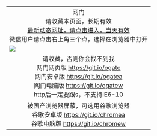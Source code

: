 ﻿<table>
  <tr></tr>
  <!--tr><td colspan=2 align=center><img src="https://cloud.githubusercontent.com/assets/11880933/13434984/f430fae2-e012-11e5-814f-c2df1e82b247.jpg" /></td></tr-->
  <tr><td colspan=2 align=center>网门<br/>
    请收藏本页面，长期有效<br/>
    <a href="https://debrq50zfmf39.cloudfront.net?from=github" target="_blank">最新动态网址，请点击进入，当天有效</a><br/>
    微信用户请点击右上角三个点，选择在浏览器中打开<!--br/><br/>
    海外直连网址 <a href="http://www.ogate.org/oGate.aspx?from=githubo" target="_blank">www.ogate.org</a-->
    <!--br>* IE6打开动态网址须在选项中勾选TLS 1.0--></td>
  </tr>
  <tr>
    <td colspan=2><a href="https://debrq50zfmf39.cloudfront.net?from=github" target="_blank"><img src="https://cloud.githubusercontent.com/assets/11880933/15631437/70d0a74e-259d-11e6-946f-6237b4b657bd.jpg" /></a></td> 
  </tr>
  <tr>
    <td colspan=2 align=center>请收藏，否则你会找不到我<br/>
      网门网页版
      <a href="https://github.com/ogate/ogate/blob/master/README.md?web" target="_blank">https://git.io/ogate</a><br>
      网门安卓版
      <a href="https://debrq50zfmf39.cloudfront.net/ogUP.aspx?name=2A%2FoGate.apk">https://git.io/ogatea</a><br/>
      网门电脑版
      <a href="https://debrq50zfmf39.cloudfront.net/ogUP.aspx?name=https%3A%2F%2Fgit.io%2Fogatew">https://git.io/ogatew</a><br/>
      http后一定要跟s，不支持IE6-10
    </td>
  </tr>
  <tr>
    <td colspan=2 align=center>被国产浏览器屏蔽，可选用谷歌浏览器<br/>
      谷歌安卓版
      <a href="https://debrq50zfmf39.cloudfront.net/ogUP.aspx?name=2A%2FChrome.apk">https://git.io/chromea</a><br/>
      谷歌电脑版
      <a href="https://debrq50zfmf39.cloudfront.net/ogUP.aspx?name=2A%2FChrome.zip">https://git.io/chromew</a>
    </td>
  </tr>
  <!--tr>
    <td colspan=2 align=center>可能失效的动态网址
    </td>
  </tr-->
</table>
